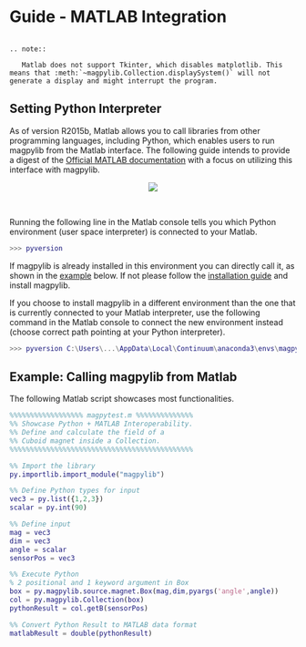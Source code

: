 # Guide - MATLAB Integration

```eval_rst

.. note::

   Matlab does not support Tkinter, which disables matplotlib. This means that :meth:`~magpylib.Collection.displaySystem()` will not generate a display and might interrupt the program.

```

## Setting Python Interpreter

As of version R2015b, Matlab allows you to call libraries from other 
programming languages, including Python, which enables users to run 
magpylib from the Matlab interface. The following guide intends to 
provide a digest of the [Official MATLAB documentation](https://www.mathworks.com/help/matlab/call-python-libraries.html) 
with a focus on utilizing this interface with magpylib.

<div style="text-align:center;">
    <img src="https://www.mathworks.com/content/mathworks/www/en/products/matlab/matlab-and-python/jcr:content/mainParsys/columns_copy/2/image.adapt.full.high.svg/1535462691919.svg">
</div>

&nbsp;

Running the following line in the Matlab console tells you which 
Python environment (user space interpreter) is connected to your Matlab.

```matlab
>>> pyversion
```

If magpylib is already installed in this environment you can directly 
call it, as shown in the [example](#example:-Calling-magpylib-from-Matlab) below.
If not please follow the [installation guide](1_how2install.md) and install magpylib.

If you choose to install magpylib in a different environment than the one that is
currently connected to your Matlab interpreter, use the following command 
in the Matlab console to connect the new environment instead (choose correct 
path pointing at your Python interpreter).

```matlab
>>> pyversion C:\Users\...\AppData\Local\Continuum\anaconda3\envs\magpy\python.exe
```

## Example: Calling magpylib from Matlab

The following Matlab script showcases most functionalities.

```matlab
%%%%%%%%%%%%%%%%%% magpytest.m %%%%%%%%%%%%%%
%% Showcase Python + MATLAB Interoperability.    
%% Define and calculate the field of a 
%% Cuboid magnet inside a Collection.
%%%%%%%%%%%%%%%%%%%%%%%%%%%%%%%%%%%%%%%%%%%%%

%% Import the library
py.importlib.import_module("magpylib")

%% Define Python types for input
vec3 = py.list({1,2,3})
scalar = py.int(90)

%% Define input
mag = vec3
dim = vec3
angle = scalar
sensorPos = vec3

%% Execute Python
% 2 positional and 1 keyword argument in Box
box = py.magpylib.source.magnet.Box(mag,dim,pyargs('angle',angle))
col = py.magpylib.Collection(box)
pythonResult = col.getB(sensorPos)

%% Convert Python Result to MATLAB data format
matlabResult = double(pythonResult) 
```